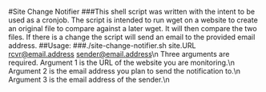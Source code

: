 #Site Change Notifier
###This shell script was written with the intent to be used as a cronjob.  The script is intended to run wget on a website to create an original file to compare against a later wget.  It will then compare the two files.  If there is a change the script will send an email to the provided email address.
##Usage:
###./site-change-notifier.sh site.URL rcvr@email.address sender@email.address\n Three arguments are required.  Argument 1 is the URL of the website you are monitoring.\n  Argument 2 is the email address you plan to send the notification to.\n Argument 3 is the email address of the sender.\n
